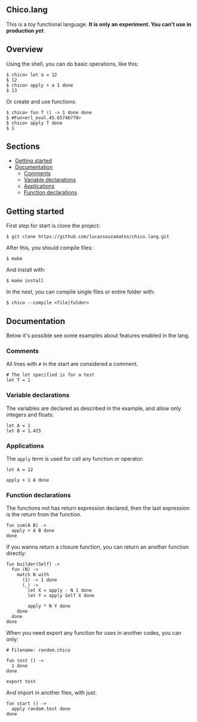## Chico.lang

This is a _toy_ functional language. **It is only an experiment. You can't use in production _yet_**.

## Overview
Using the shell, you can do basic operations, like this:

```
$ chico> let a = 12
$ 12
$ chico> apply + a 1 done
$ 13
```

Or create and use functions:

```
$ chico> fun T () -> 1 done done
$ #Fun<erl_eval.45.65746770>
$ chico> apply T done
$ 1
```

## Sections
- [Getting started](#getting-started)
- [Documentation](#documentation)
  - [Comments](#comments)
  - [Variable declarations](#variable-declarations)
  - [Applications](#applications)
  - [Function declarations](#function-declarations)

## Getting started

First step for start is clone the project:

```
$ git clone https://github.com/lucassouzamatos/chico.lang.git
```

After this, you should compile files:

```
$ make
```

And install with:

```
$ make install
```

In the next, you can compile single files or entire folder with:
```
$ chico --compile <file|folder>
``` 

## Documentation

Below it's possible see some examples about features enabled in the lang.

### Comments

All lines with `#` in the start are considered a comment.

```
# The let specified is for a test
let T = 1
```

### Variable declarations

The variables are declared as described in the example, and allow only integers and floats:

```
let A = 1
let B = 1.425
```

### Applications

The `apply` term is used for call any function or operator:

```
let A = 12

apply + 1 A done
```

### Function declarations

The functions not has return expression declared, then the last expression is the return from the function.

```
fun sum(A B) ->
  apply + A B done
done
```

If you wanna return a closure function, you can return an another function directly:

```
fun builder(Self) ->
  fun (N) ->
    match N with
      (1) -> 1 done
      (_) -> 
        let X = apply - N 1 done
        let Y = apply Self X done

        apply * N Y done
    done
  done
done
```

When you need export any function for uses in another codes, you can only:

```
# Filename: random.chico

fun test () ->
  1 done
done

export test
```

And import in another files, with just:

```
fun start () -> 
  apply random.test done
done
```

